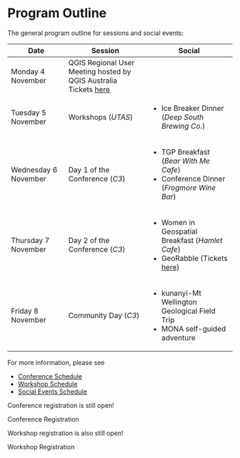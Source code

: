 # Program Outline

The general program outline for sessions and social events:

| Date                 | Session                                                                                                          | Social                                                                                                                                                                  |
| -------------------- | ---------------------------------------------------------------------------------------------------------------- | ----------------------------------------------------------------------------------------------------------------------------------------------------------------------- |
| Monday 4 November    | QGIS Regional User Meeting hosted by QGIS Australia<br/>Tickets [here](https://ti.to/osgeo-oceania/qgis-au-2024) |                                                                                                                                                                         |
| Tuesday 5 November   | Workshops (<i>UTAS</i>)                                                                                          | <ul><li>Ice Breaker Dinner (_Deep South Brewing Co._)</li></ul>                                                                                                         |
| Wednesday 6 November | Day 1 of the Conference (<i>C3</i>)                                                                              | <ul><li>TGP Breakfast (_Bear With Me Cafe_)</li><li> Conference Dinner (_Frogmore Wine Bar_)</li></ul>                                                                  |
| Thursday 7 November  | Day 2 of the Conference (<i>C3</i>)                                                                              | <ul><li>Women in Geospatial Breakfast (_Hamlet Cafe_)</li><li>GeoRabble (Tickets [here](https://ti.to/osgeo-oceania/foss4g-sotm-oceania-2024/with/georabble))</li></ul> |
| Friday 8 November    | Community Day (<i>C3</i>)                                                                                        | <ul><li>kunanyi-Mt Wellington Geological Field Trip</li><li>MONA self-guided adventure </li></ul>                                                                       |

For more information, please see

- [Conference Schedule](program/schedule)
- [Workshop Schedule](program/workshops)
- [Social Events Schedule](program/social-events)

Conference registration is still open!

<StyledButton target="https://ti.to/osgeo-oceania/foss4g-sotm-oceania-2024">
    Conference Registration
</button>

Workshop registration is also still open!

<StyledButton target="https://ti.to/osgeo-oceania/foss4g-sotm-oceania-2024-workshops">
    Workshop Registration
</button>
